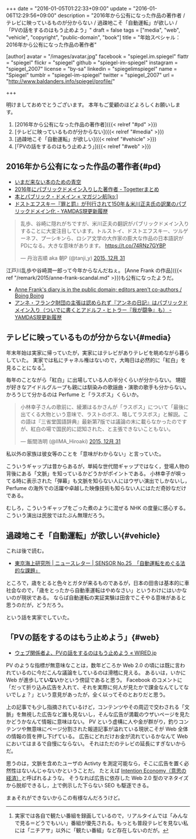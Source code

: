 +++
date = "2016-01-05T01:22:33+09:00"
update = "2016-01-06T12:29:56+09:00"
description = "2016年から公有になった作品の著作者 / テレビに映っているものが分からない / 過疎地こそ「自動運転」が欲しい / 「PVの話をするのはもう止めよう」"
draft = false
tags = ["media", "web", "vehicle", "copyright", "public-domain", "book"]
title = "年始スペシャル：2016年から公有になった作品の著作者"

[author]
  avatar = "/images/avatar.jpg"
  facebook = "spiegel.im.spiegel"
  flattr = "spiegel"
  flickr = "spiegel"
  github = "spiegel-im-spiegel"
  instagram = "spiegel_2007"
  license = "by-sa"
  linkedin = "spiegelimspiegel"
  name = "Spiegel"
  tumblr = "spiegel-im-spiegel"
  twitter = "spiegel_2007"
  url = "http://www.baldanders.info/spiegel/profile/"

+++

明けましておめでとうございます。
本年もご愛顧のほどよろしくお願いします。

1. [2016年から公有になった作品の著作者]({{< relref "#pd" >}})
1. [テレビに映っているものが分からない]({{< relref "#media" >}})
1. [過疎地こそ「自動運転」が欲しい]({{< relref "#vehicle" >}})
1. [「PVの話をするのはもう止めよう」]({{< relref "#web" >}})

## 2016年から公有になった作品の著作者{#pd}

- [いまだ来ない本のための青空](http://www.aozora.gr.jp/soramoyou/soramoyouindex.html#000480)
- [2016年にパブリックドメイン入りした著作者 - Togetterまとめ](http://togetter.com/li/919886)
- [本とパブリック・ドメイン « マガジン航[kɔː]](http://magazine-k.jp/2016/01/04/public-domain-of-the-book/)
- [ドストエフスキー『罪と罰』が刊行されて150年＆米川正夫氏の訳業のパブリックドメイン化 - YAMDAS現更新履歴](http://d.hatena.ne.jp/yomoyomo/20160105/crimeandpunishment)

<blockquote class="twitter-tweet" lang="ja"><p lang="ja" dir="ltr">乱歩、谷崎に隠れがちですが、米川正夫の翻訳がパブリックドメイン入りすることに大変注目しています。トルストイ、ドストエフスキー、ツルゲーネフ、プーシキンら、ロシア文学の大作家の膨大な作品の日本語訳がPDになる。大きな意味があります。 <a href="https://t.co/74RNz7GYBP">https://t.co/74RNz7GYBP</a></p>&mdash; 丹治吉順 aka 朝P (@tanji_y) <a href="https://twitter.com/tanji_y/status/682689790978859008">2015, 12月 31</a></blockquote>

江戸川乱歩や谷崎潤一郎って今年からなんだねぇ。
[Anne Frank の作品]({{< ref "/remark/2015/anne-frank-scandal.md" >}})も公有になったようだ。

- [Anne Frank's diary is in the public domain; editors aren't co-authors / Boing Boing](http://boingboing.net/2016/01/02/anne-franks-diary-is-in-the.html)
- [アンネ・フランク財団の主張は認められず『アンネの日記』はパブリックドメイン入り（ついでに書くとアドルフ・ヒトラー『我が闘争』も） - YAMDAS現更新履歴](http://d.hatena.ne.jp/yomoyomo/20160104/annefrank)

## テレビに映っているものが分からない{#media}

年末年始は実家に帰っていたが，実家にはテレビがありテレビを眺めながら暮らしていた。
実家では私にチャネル権はないので，大晦日は必然的に「紅白」を見ることになる[^tv]。

[^tv]: 実家では各自で観たい番組を録画しているので，リアルタイムでは「みんなで見る＝どうでもいい」番組が優先される。もっとも普段テレビを見ない私には「ニチアサ」以外に「観たい番組」など存在しないのだが。

毎年のことながら「紅白」に出場している人の半分くらいが分からない。
甥姪が好きなアイドルグループも親には馴染みの歌謡曲・演歌の歌手も分からない。
かろうじて分かるのは Perfume と「ラスボス」くらいか。

<blockquote class="twitter-tweet" lang="ja"><p lang="ja" dir="ltr">小林幸子さんの歌前に、綾瀬はるかさんが「ラスボス」について「最後に出てくる大物という意味で、ラストのボス、略してラスボス」と解説。この語は『三省堂国語辞典』最新第7版では議論の末に載らなかったのですが、紅白の場で国民的に認知された、と主張できないこともない。</p>&mdash; 飯間浩明 (@IIMA_Hiroaki) <a href="https://twitter.com/IIMA_Hiroaki/status/682557717118992386">2015, 12月 31</a></blockquote>

私以外の家族は彼女等のことを「意味がわからない」と言っていた。

こういうギャップは昔からあるが，単純な世代間ギャップではなく，登場人物の背後にある「文脈」を知っているかどうかがポイントである。
小林幸子が唄ってる時に表示された「弾幕」も文脈を知らない人にはウザい演出でしかないし， Perfume の海外での活躍や卓越した映像技術も知らない人にはただ奇妙なだけである。

むしろ，こういうギャップをごった煮のように混ぜる NHK の度量に感心する。
こういう演出は民放ではたぶん無理だろう。

## 過疎地こそ「自動運転」が欲しい{#vehicle}

これは後で読む。

- [東京海上研究所 | ニュースレター | SENSOR No.25　「自動運転をめぐる法的な課題」](http://www.tmresearch.co.jp/sensor/2015/12/01/sensor_no-25/)

ところで，歳をとると色々とガタが来るものであるが，日本の田舎は基本的に車社会なので，「歳をとったから自動車運転はやめなさい」というわけにはいかないのが現状である。
ならば自動運転の実証実験は田舎でこそやる意味があると思うのだが，どうだろう。

という話を実家でしていた。

## 「PVの話をするのはもう止めよう」{#web}

- [ウェブ関係者よ、PVの話をするのはもう止めよう « WIRED.jp](http://wired.jp/2016/01/03/page-views-dont-matter/)

PV のような指標が無意味なことは，数年どころか Web 2.0 の頃には既に言われているのに今だこんな議論をしているのは滑稽に見える。
あるいは，いかに Web が進歩して**いない**かという傍証であると思う。
Facebook のコメントに「だって折り込み広告を入れて、それを実際に何人が見たかで課金なんてしてないでしょ？」という意見があったが，全く以ってそのとおりだと思う。

上の記事でも少し指摘されているけど，コンテンツやその周辺で交わされる「文脈」を無視した広告など誰も見ないし，そんな広告が満載のウザいページを見たかどうかなんて情報に意味はない。
PV という虚構に人や金が群がり，釣りコンテンツや無意味にページ分割された報道記事が溢れている現状こそが Web 全体の情報の質を押し下げている。
広告にどれだけお金が流れているかなんて Web においてはまるで自慢にならない。
それはただのテレビの延長にすぎないからだ。

思うのは，文脈を含めたユーザの Activty を測定可能なら，そこに広告を置く必然性はないんじゃないかということだ。
たとえば [Intention Economy（意思の経済）](http://www.baldanders.info/spiegel/log2/000638.shtml)と呼ばれるような。
そうなれば広告に依存した Web 2.0 型のマネタイズから脱却できるし，上で例示した下らない SEO も駆逐できる。

まぁそれができないからこの有様なんだろうけど。

